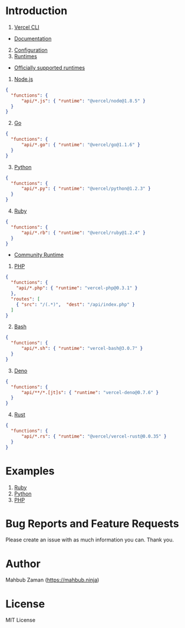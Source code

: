 # Introduction

1. [Vercel CLI](https://vercel.com/download)
  - [Documentation](https://vercel.com/docs/cli)
2. [Configuration](https://vercel.com/docs/configuration)
3. [Runtimes](https://vercel.com/docs/runtimes)

- [Officially supported runtimes](https://vercel.com/docs/runtimes#official-runtimes)

1. [Node.js](https://www.npmjs.com/package/@vercel/node)
```json
{
  "functions": {
      "api/*.js": { "runtime": "@vercel/node@1.8.5" }
  }
}
```

2. [Go](https://www.npmjs.com/package/@vercel/go)
```json
{
  "functions": {
      "api/*.go": { "runtime": "@vercel/go@1.1.6" }
  }
}
```

3. [Python](https://www.npmjs.com/package/@vercel/python)
```json
{
  "functions": {
      "api/*.py": { "runtime": "@vercel/python@1.2.3" }
  }
}
```

4. [Ruby](https://www.npmjs.com/package/@vercel/ruby)
```json
{
  "functions": {
      "api/*.rb": { "runtime": "@vercel/ruby@1.2.4" }
  }
}
```

- [Community Runtime](https://vercel.com/docs/runtimes#advanced-usage/community-runtimes)

1. [PHP](https://www.npmjs.com/package/vercel-php)

```json
{
  "functions": {
    "api/*.php": { "runtime": "vercel-php@0.3.1" }
  },
  "routes": [
    { "src": "/(.*)",  "dest": "/api/index.php" }
  ]
}
```

2. [Bash](https://www.npmjs.com/package/vercel-bash)

```json
{
  "functions": {
      "api/*.sh": { "runtime": "vercel-bash@3.0.7" }
  }
}
```

3. [Deno](https://www.npmjs.com/package/vercel-deno)
```json
{
  "functions": {
      "api/**/*.[jt]s": { "runtime": "vercel-deno@0.7.6" }
  }
}
```

4. [Rust](https://www.npmjs.com/package/vercel-rust)
```json
{
  "functions": {
      "api/*.rs": { "runtime": "@vercel/vercel-rust@0.0.35" }
  }
}
```

# Examples
1. [Ruby](https://github.com/lifeparticle/vercel-cheatsheet/tree/main/ruby)
2. [Python](https://github.com/lifeparticle/vercel-cheatsheet/tree/main/python)
3. [PHP](https://github.com/lifeparticle/vercel-cheatsheet/tree/main/php)

Bug Reports and Feature Requests
============
Please create an issue with as much information you can. Thank you.

Author
============
Mahbub Zaman (https://mahbub.ninja)

License
============
MIT License